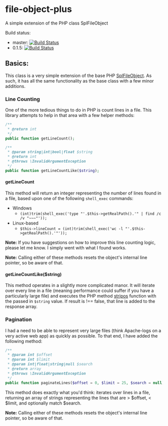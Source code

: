 file-object-plus
================

A simple extension of the PHP class SplFileObject

Build status:
- master: [![Build Status](https://travis-ci.org/dcarbone/file-object-plus.svg?branch=master)](https://travis-ci.org/dcarbone/file-object-plus)
- 0.1.5: [![Build Status](https://travis-ci.org/dcarbone/file-object-plus.svg?branch=0.1.5)](https://travis-ci.org/dcarbone/file-object-plus)

## Basics:

This class is a very simple extension of the base PHP [SplFileObject](!http://php.net/manual/en/class.splfileobject.php).
As such, it has all the same functionality as the base class with a few minor additions.

### Line Counting

One of the more tedious things to do in PHP is count lines in a file.  This library attempts to help in that area with a
few helper methods:

```php
/**
 * @return int
 */
public function getLineCount();

/**
 * @param string|int|bool|float $string
 * @return int
 * @throws \InvalidArgumentException
 */
public function getLineCountLike($string);
```

#### getLineCount

This method will return an integer representing the number of lines found in a file, based upon one of the following
`shell_exec` commands:

- Windows
    - `(int)trim(shell_exec('type "'.$this->getRealPath().'" | find /c /v "~~~"'));`
- Linux-based
    - `$this->lineCount = (int)trim(shell_exec('wc -l "'.$this->getRealPath().'"'));`

**Note:** If you have suggestions on how to improve this line counting logic, please let me know.  I simply went with what
I found works.

**Note:** Calling either of these methods resets the object's internal line pointer, so be aware of that.

#### getLineCountLike($string)

This method operates in a slightly more complicated manor.  It will iterate over every line in a file (meaning performance
could suffer if you have a particularly large file) and executes the PHP method [stripos](!http://php.net/manual/en/function.stripos.php)
function with the passed in `$string` value.  If result is !== false, that line is added to the response array.

### Pagination

I had a need to be able to represent very large files (think Apache-logs on a very active web app) as quickly as possible.
To that end, I have added the following method:

```php
/**
 * @param int $offset
 * @param int $limit
 * @param int|float|string|null $search
 * @return array
 * @throws \InvalidArgumentException
 */
public function paginateLines($offset = 0, $limit = 25, $search = null);
```

This method does exactly what you'd think: iterates over lines in a file, returning an array of strings representing
the lines that are > $offset, < $limit, and optionally match $search.

**Note:** Calling either of these methods resets the object's internal line pointer, so be aware of that.